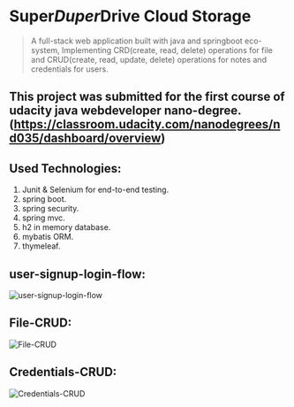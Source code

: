 # Super*Duper*Drive Cloud Storage
> A full-stack web application built with java and springboot eco-system, Implementing CRD(create, read, delete) operations for file and CRUD(create, read, update, delete) operations for notes and credentials for users.

## This project was submitted for the first course of udacity java webdeveloper nano-degree. (https://classroom.udacity.com/nanodegrees/nd035/dashboard/overview)

## Used Technologies:
1) Junit & Selenium for end-to-end testing.
2) spring boot.
3) spring security.
4) spring mvc.
5) h2 in memory database.
6) mybatis ORM.
7) thymeleaf.

## user-signup-login-flow:
![user-signup-login-flow](https://user-images.githubusercontent.com/36087477/147603263-c187486d-a452-4402-9dd0-d68752598153.gif)

## File-CRUD:
![File-CRUD](https://user-images.githubusercontent.com/36087477/147603285-6989e017-ce0a-4cf9-8885-2964440090d0.gif)

## Credentials-CRUD:
![Credentials-CRUD](https://user-images.githubusercontent.com/36087477/147603291-d2885b41-e19e-42af-97e5-f3d996302d39.gif)
